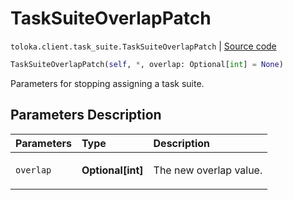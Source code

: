 # TaskSuiteOverlapPatch
`toloka.client.task_suite.TaskSuiteOverlapPatch` | [Source code](https://github.com/Toloka/toloka-kit/blob/v1.1.1/src/client/task_suite.py#L107)

```python
TaskSuiteOverlapPatch(self, *, overlap: Optional[int] = None)
```

Parameters for stopping assigning a task suite.

## Parameters Description

| Parameters | Type | Description |
| :----------| :----| :-----------|
`overlap`|**Optional\[int\]**|<p>The new overlap value.</p>
